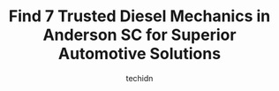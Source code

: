 ---
layout: ampstory
image: https://images.unsplash.com/photo-1493238792000-8113da705763?ixlib=rb-4.0.3&ixid=MnwxMjA3fDB8MHxwaG90by1wYWdlfHx8fGVufDB8fHx8&auto=format&fit=crop&w=640&h=853&q=80
author: techidn
featured: false
description: Searching for the finest Diesel Mechanic in Anderson SC, USA? Look no further than the 7 best Diesel Mechanic in the area, where youll find a team of highly qualified professionals ready to
title: Find 7 Trusted Diesel Mechanics in Anderson SC for Superior Automotive Solutions
cover:
   title: Find 7 Trusted Diesel Mechanics in Anderson SC for Superior Automotive Solutions
   subtitle: Rickpate
   background: https://images.unsplash.com/photo-1493238792000-8113da705763?ixlib=rb-4.0.3&ixid=MnwxMjA3fDB8MHxwaG90by1wYWdlfHx8fGVufDB8fHx8&auto=format&fit=crop&w=640&h=853&q=80

pages: 
 - layout: thirds
   top: <h1>#1 Rowlands Automotive Specialist</h1>
   bottom: "<p>Have a GMC Yukon Denali. Until the last few months have been going to dealerships for service and repairs until I just couldnt stand the price gouging that is the norm A</p>"
   background: https://www.knot35.com/toplist/wp-content/uploads/2023/06/best-diesel-mechanic-1-in-anderson-sc-1685835809.jpeg
   backgroundblur: true
 - layout: thirds
   top: <h1>#2 Action Auto & Truck Repair</h1>
   bottom: "<p>529 Fair St, Anderson, SC 29625, United States</p>"
   background: https://www.knot35.com/toplist/wp-content/uploads/2023/06/best-diesel-mechanic-2-in-anderson-sc-1685835809.jpeg
   cta:
      link: https://www.knot35.com/toplist/find-7-trusted-diesel-mechanics-in-anderson-sc-for-superior-automotive-solutions/
      text: Find 7 Trusted Diesel Mechanics in Anderson SC for Superior Automotive Solutions
 - layout: thirds
   top: <h1>#3 D.E.A.D. Automotive Domestic European Asian Diesal</h1>
   bottom: "<p>214 Hwy 28 Bypass, Anderson, SC 29624, United States</p>"
   background: https://www.knot35.com/toplist/wp-content/uploads/2023/06/best-diesel-mechanic-3-in-anderson-sc-1685835810.jpeg
   cta:
      link: https://www.knot35.com/toplist/find-7-trusted-diesel-mechanics-in-anderson-sc-for-superior-automotive-solutions/
      text: Find 7 Trusted Diesel Mechanics in Anderson SC for Superior Automotive Solutions
 - layout: thirds
   top: <h1>#4 Frees Radiator & Auto Repair</h1>
   bottom: "<p>712 S Main St, Anderson, SC 29624, United States</p>"
   background: https://images.unsplash.com/photo-1531169509526-f8f1fdaa4a67?ixlib=rb-4.0.3&ixid=MnwxMjA3fDB8MHxwaG90by1wYWdlfHx8fGVufDB8fHx8&auto=format&fit=crop&w=640&h=853&q=80
   cta:
      link: https://www.knot35.com/toplist/find-7-trusted-diesel-mechanics-in-anderson-sc-for-superior-automotive-solutions/
      text: Find 7 Trusted Diesel Mechanics in Anderson SC for Superior Automotive Solutions
 - layout: thirds
   top: <h1>#5 Js MOBILE DIESEL SERVICE 24 HourTruck Repair</h1>
   bottom: "<p>100 Shiflet Rd, Anderson, SC 29624, United States</p>"
   background: https://images.unsplash.com/photo-1608411404720-c8f0417bcdba?ixlib=rb-4.0.3&ixid=MnwxMjA3fDB8MHxwaG90by1wYWdlfHx8fGVufDB8fHx8&auto=format&fit=crop&w=640&h=853&q=80
   cta:
      link: https://www.knot35.com/toplist/find-7-trusted-diesel-mechanics-in-anderson-sc-for-superior-automotive-solutions/
      text: Find 7 Trusted Diesel Mechanics in Anderson SC for Superior Automotive Solutions
 - layout: thirds
   top: <h1>#6 Mobile Wrenches Car Care</h1>
   bottom: "<p>2112 W Whitner St, Anderson, SC 29625, United States</p>"
   background: https://images.unsplash.com/photo-1496096265110-f83ad7f96608?ixlib=rb-4.0.3&ixid=MnwxMjA3fDB8MHxwaG90by1wYWdlfHx8fGVufDB8fHx8&auto=format&fit=crop&w=640&h=853&q=80
   cta:
      link: https://www.knot35.com/toplist/find-7-trusted-diesel-mechanics-in-anderson-sc-for-superior-automotive-solutions/
      text: Find 7 Trusted Diesel Mechanics in Anderson SC for Superior Automotive Solutions
 - layout: thirds
   top: <h1>#7 Toyota Service</h1>
   bottom: "<p>Service Center, 3525 Clemson Blvd, Anderson, SC 29621, United States</p>"
   background: https://images.unsplash.com/photo-1549241520-425e3dfc01cb?ixlib=rb-4.0.3&ixid=MnwxMjA3fDB8MHxwaG90by1wYWdlfHx8fGVufDB8fHx8&auto=format&fit=crop&w=640&h=853&q=80
   cta:
      link: https://www.knot35.com/toplist/find-7-trusted-diesel-mechanics-in-anderson-sc-for-superior-automotive-solutions/
      text: Find 7 Trusted Diesel Mechanics in Anderson SC for Superior Automotive Solutions
 - layout: thirds
   middle: Continue reading...
   background: https://images.unsplash.com/photo-1546497974-b213c9efb599?ixlib=rb-4.0.3&ixid=MnwxMjA3fDB8MHxwaG90by1wYWdlfHx8fGVufDB8fHx8&auto=format&fit=crop&w=640&h=853&q=80
   cta:
      link: https://www.knot35.com/toplist/find-7-trusted-diesel-mechanics-in-anderson-sc-for-superior-automotive-solutions/
      text: Find 7 Trusted Diesel Mechanics in Anderson SC for Superior Automotive Solutions
      
---